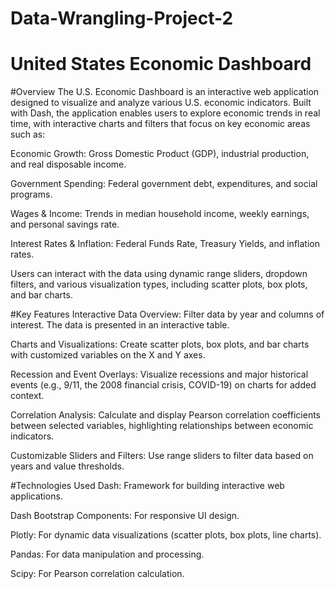 # Data-Wrangling-Project-2
# United States Economic Dashboard

#Overview
The U.S. Economic Dashboard is an interactive web application designed to visualize and analyze various U.S. economic indicators. Built with Dash, the application enables users to explore economic trends in real time, with interactive charts and filters that focus on key economic areas such as:

Economic Growth: Gross Domestic Product (GDP), industrial production, and real disposable income.

Government Spending: Federal government debt, expenditures, and social programs.

Wages & Income: Trends in median household income, weekly earnings, and personal savings rate.

Interest Rates & Inflation: Federal Funds Rate, Treasury Yields, and inflation rates.

Users can interact with the data using dynamic range sliders, dropdown filters, and various visualization types, including scatter plots, box plots, and bar charts.

#Key Features
Interactive Data Overview: Filter data by year and columns of interest. The data is presented in an interactive table.

Charts and Visualizations: Create scatter plots, box plots, and bar charts with customized variables on the X and Y axes.

Recession and Event Overlays: Visualize recessions and major historical events (e.g., 9/11, the 2008 financial crisis, COVID-19) on charts for added context.

Correlation Analysis: Calculate and display Pearson correlation coefficients between selected variables, highlighting relationships between economic indicators.

Customizable Sliders and Filters: Use range sliders to filter data based on years and value thresholds.

#Technologies Used
Dash: Framework for building interactive web applications.

Dash Bootstrap Components: For responsive UI design.

Plotly: For dynamic data visualizations (scatter plots, box plots, line charts).

Pandas: For data manipulation and processing.

Scipy: For Pearson correlation calculation.
